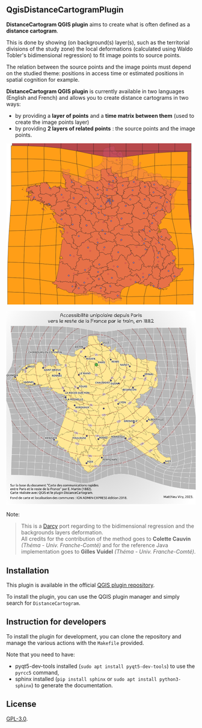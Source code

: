 ## QgisDistanceCartogramPlugin


**DistanceCartogram QGIS plugin** aims to create what is often defined as a **distance cartogram**.

This is done by showing (on background(s) layer(s), such as the territorial divisions of the study zone) the local
deformations (calculated using Waldo Tobler's bidimensional regression) to fit image points to source points.

The relation between the source points and the image points must depend on the studied theme: positions in access time or estimated positions in spatial cognition for example.

**DistanceCartogram QGIS plugin** is currently available in two languages (English and French) and allows you to create distance cartograms in two ways:

* by providing a **layer of points** and a **time matrix between them** (used to create the image points layer)
* by providing **2 layers of related points** : the source points and the image points.


![png1](help/source/img/screenshot500.png)

![png2](help/source/img/cartogram-train.png)

Note:
> This is a [Darcy](https://thema.univ-fcomte.fr/productions/software/darcy/) port regarding to the bidimensional regression and the backgrounds layers deformation.  
All credits for the contribution of the method goes to **Colette Cauvin** *(Théma - Univ. Franche-Comté)* and for the reference Java implementation goes to **Gilles Vuidel** *(Théma - Univ. Franche-Comté)*.

## Installation

This plugin is available in the official [QGIS plugin repository](https://plugins.qgis.org/plugins/dist_cartogram/).

To install the plugin, you can use the QGIS plugin manager and simply search for `DistanceCartogram`.

## Instruction for developers

To install the plugin for development, you can clone the repository and manage the various actions with the `Makefile` provided.

Note that you need to have:
- pyqt5-dev-tools installed (`sudo apt install pyqt5-dev-tools`) to use the `pyrcc5` command,
- sphinx installed (`pip install sphinx` or `sudo apt install python3-sphinx`) to generate the documentation.

## License

[GPL-3.0](LICENSE).
